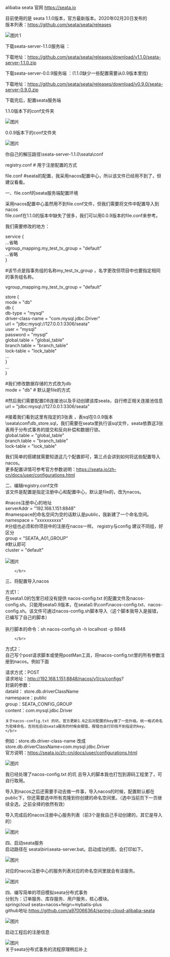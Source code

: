 



 alibaba seata 官网 https://seata.io	</br>

目前使用的是 seata 1.1.0版本，官方最新版本。2020年02月20日发布的		</br>
版本列表：https://github.com/seata/seata/releases		</br>


![图片1](https://github.com/a970066364/spring-cloud-alibaba-seata/blob/master/md-img/1.png)		</br>

下载seata-server-1.1.0服务端 ：		</br>

下载地址：https://github.com/seata/seata/releases/download/v1.1.0/seata-server-1.1.0.zip		</br>

下载seata-server-0.0.9服务端 ：(1.1.0缺少一些配置需要从0.9版本里找)		</br>

下载地址：https://github.com/seata/seata/releases/download/v0.9.0/seata-server-0.9.0.zip



下载完后，配置seata服务端		</br>



1.1.0版本下的conf文件夹		</br>

![图片](https://github.com/a970066364/spring-cloud-alibaba-seata/blob/master/md-img/2.png)		</br>



0.0.9版本下的conf文件夹		</br>

![图片](https://github.com/a970066364/spring-cloud-alibaba-seata/blob/master/md-img/3.png)		</br>



你自己的解压路径\seata-server-1.1.0\seata\conf	</br>

registry.conf	# 用于注册配置的方式	</br>

file.conf 		#seata的配置，我采用nacos配置中心，所以该文件已经用不到了，但建议看看。	</br>

一、file.conf的seata服务端配置环境	</br>

采用nacos配置中心虽然用不到file.conf文件，但我们需要将文件中配置导入到nacos	</br>
file.conf在1.1.0的版本中缺失了很多，我们可以用0.0.9版本的file.conf来参考。	</br>

我们需要修改的地方：	</br>

service {		</br>
  ...省略		</br>
  vgroup_mapping.my_test_tx_group = "default"	</br>
  ...省略		</br>
}		</br>

#该节点是指事务组的名称my_test_tx_group ，名字更改但项目中也要指定相同的事务组名称。		</br>

vgroup_mapping.my_test_tx_group = "default"		</br>

store {		</br>
mode = "db"		</br>
  db {		</br>
    db-type = "mysql"		</br>
    driver-class-name = "com.mysql.jdbc.Driver"		</br>
    url = "jdbc:mysql://127.0.0.1:3306/seata"		</br>
    user = "mysql"		</br>
    password = "mysql"		</br>
    global.table = "global_table"		</br>
    branch.table = "branch_table"		</br>
    lock-table = "lock_table"		</br>
 		  ...		</br>
  }		</br>
  ...		</br>
｝		</br>



#我们修改数据存储的方式改为db		</br>
mode = "db" # 默认是file的方式		</br>

#然后我们需要配置DB连接池以及手动创建该库seata，自行修正相关连接池信息		</br>
url = "jdbc:mysql://127.0.0.1:3306/seata"		</br>

#接着我们看到这里有指定的3张表 ，表sql在0.0.9版本\seata\conf\db_store.sql，我们需要在seata里执行该sql文件，seata依靠这3张表用于分布式事务的提交和反向补偿和数据行锁。		</br>
global.table = "global_table"		</br>
branch.table = "branch_table"		</br>
lock-table = "lock_table"		</br>



我们简单的搭建就需要知道这几个配置即可，第三点会讲到如何将这些配置导入nacos。		</br>
更多配置详情可参考官方参数说明：https://seata.io/zh-cn/docs/user/configurations.html		</br>





二、编辑registry.conf文件		</br>
该文件是配置是指定注册中心和配置中心，默认是file的，改为nacos。		</br>

#nacos注册中心的地址		</br>
serverAddr = "192.168.1.151:8848"		</br>
#namespace的命名空间为空的话默认是public，我新建了一个命名空间。		</br>
namespace = "xxxxxxxxxx"		</br>
#分组也必须和你项目中的注册在nacos一样。 registry与config 建议不同组，好区分		</br>
group = "SEATA_A01_GROUP" 		</br>
#默认即可		</br>
cluster = "default"  		</br>
		</br>
![图片](https://github.com/a970066364/spring-cloud-alibaba-seata/blob/master/md-img/4.png)		</br>


		</br>
三、将配置导入nacos		</br>

方式1：		</br>
	在seata1.0的包里已经没有提供 nacos-config.txt 的配置文件及nacos-config.sh。只能用seata0.9版本，在seata0.9\conf\nacos-config.txt、nacos-config.sh。该文件可通过nacos-config.sh脚本导入（这个脚本我导入是报错，已编写了自己的脚本）		</br>
		</br>
执行脚本的命令：sh nacos-config.sh -h localhost -p 8848		</br>


		</br>
方式2：		</br>
	自己写个post请求脚本或使用postMan工具，将nacos-config.txt里的所有参数注册到nacos。例如下面		</br>

请求方式：POST		</br>
请求地址：http://192.168.1.151:8848/nacos/v1/cs/configs? 		</br>
封装的参数：		</br>
dataId： store.db.driverClassName		</br>
namespace：public		</br>
group：SEATA_CONFIG_GROUP		</br>
content：com.mysql.jdbc.Driver		</br>

	关于nacos-config.txt 的坑，官方更新1.0之后对配置的key做了一些升级。统一格式命名为驼峰命名，否则在启动seata服务的时候会报错，报错也会打印找不到指定的key。		</br>
例如：store.db.driver-class-name  改成 store.db.driverClassName=com.mysql.jdbc.Driver		</br>
官方说明：https://seata.io/zh-cn/docs/user/configurations.html		</br>

![图片](https://github.com/a970066364/spring-cloud-alibaba-seata/blob/master/md-img/5.png)		</br>

我已经处理了nacos-config.txt 的坑 且导入的脚本我也打包到源码工程里了，可自行取用。		</br>

导入到nacos之后还需要手动去做一件事，导入nacos的时候，配置默认都在public下，你还需要选中所有克隆到你创建的命名空间里。（选中当前页下一页继续全选，之前全择的依然有效）		</br>

导入完成后的nacos注册中心服务列表（前3个是我自己手动创建的，其它是导入的）		</br>

![图片](https://github.com/a970066364/spring-cloud-alibaba-seata/blob/master/md-img/6.png)		</br>

四、启动seata服务		</br>
启动路径在 seata\bin\seata-server.bat。启动成功的图，会打印如下。 		</br>

![图片](https://github.com/a970066364/spring-cloud-alibaba-seata/blob/master/md-img/7.png)		</br>

对应的nacos注册中心的服务列表对应的命名空间里就会有该服务。		</br>

![图片](https://github.com/a970066364/spring-cloud-alibaba-seata/blob/master/md-img/8.png)		</br>


四、编写简单的项目模拟seata分布式事务		</br>
分别为：订单服务、库存服务、用户服务，核心模块。		</br>
springcloud seata+nacos+feign+mybatis-plus 		</br>
github地址:https://github.com/a970066364/spring-cloud-alibaba-seata		</br>

![图片](https://github.com/a970066364/spring-cloud-alibaba-seata/blob/master/md-img/9.png)		</br>

启动工程后的注册信息		</br>


![图片](https://github.com/a970066364/spring-cloud-alibaba-seata/blob/master/md-img/10.png)		</br>
关于seata分布式事务的流程原理稍后补上		</br>
